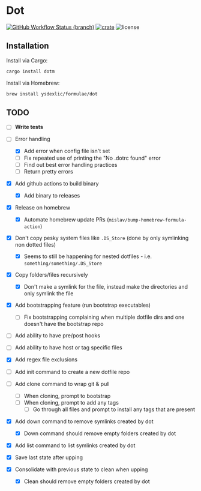 # Dot

[![GitHub Workflow Status (branch)](https://img.shields.io/github/workflow/status/ysdexlic/dot/build/master)](https://github.com/ysdexlic/dot/actions)
[![crate](https://img.shields.io/crates/v/dotm.svg?color=brightgreen)](https://crates.io/crates/dotm)
![license](https://img.shields.io/crates/l/dotm)


## Installation

Install via Cargo:
```bash
cargo install dotm
```

Install via Homebrew:
```bash
brew install ysdexlic/formulae/dot
```

## TODO

- [ ] **Write tests**
- [ ] Error handling
  - [x] Add error when config file isn't set
  - [ ] Fix repeated use of printing the "No .dotrc found" error
  - [ ] Find out best error handling practices
  - [ ] Return pretty errors
- [x] Add github actions to build binary
  - [x] Add binary to releases
- [x] Release on homebrew
  - [x] Automate homebrew update PRs (`mislav/bump-homebrew-formula-action`)


- [x] Don't copy pesky system files like `.DS_Store` (done by only symlinking
  non dotted files)
  - [x] Seems to still be happening for nested dotfiles - i.e.
        `something/something/.DS_Store`
- [x] Copy folders/files recursively
  - [x] Don't make a symlink for the file, instead make the directories and only
    symlink the file


- [x] Add bootstrapping feature (run bootstrap executables)
  - [ ] Fix bootstrapping complaining when multiple dotfile dirs and one doesn't
        have the bootstrap repo
- [ ] Add ability to have pre/post hooks
- [ ] Add ability to have host or tag specific files


- [x] Add regex file exclusions

- [ ] Add init command to create a new dotfile repo
- [ ] Add clone command to wrap git & pull
  - [ ] When cloning, prompt to bootstrap
  - [ ] When cloning, prompt to add any tags
    - [ ] Go through all files and prompt to install any tags that are present
- [x] Add down command to remove symlinks created by dot
  - [x] Down command should remove empty folders created by dot
- [x] Add list command to list symlinks created by dot


- [x] Save last state after upping
- [x] Consolidate with previous state to clean when upping
  - [x] Clean should remove empty folders created by dot
